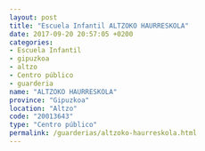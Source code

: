 ```yaml
---
layout: post
title: "Escuela Infantil ALTZOKO HAURRESKOLA"
date: 2017-09-20 20:57:05 +0200
categories:
- Escuela Infantil
- gipuzkoa
- altzo
- Centro público
- guarderia
name: "ALTZOKO HAURRESKOLA"
province: "Gipuzkoa"
location: "Altzo"
code: "20013643"
type: "Centro público"
permalink: /guarderias/altzoko-haurreskola.html
---
```

